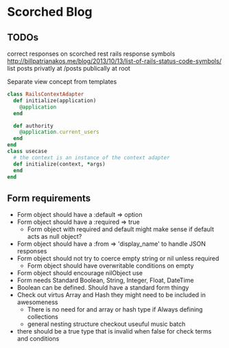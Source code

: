 Scorched Blog
=============


## TODOs
correct responses on scorched rest
rails response symbols
http://billpatrianakos.me/blog/2013/10/13/list-of-rails-status-code-symbols/
list posts privatly at /posts
publically at root

Separate view concept from templates

```rb
class RailsContextAdapter
  def initialize(application)
    @application
  end

  def authority
    @application.current_users
  end
end
class usecase
  # the context is an instance of the context adapter
  def initialize(context, *args)
  end
end
```

## Form requirements

- Form object should have a :default => option
- Form object should have a :required => true
  - Form object with required and default might make sense if default acts as null object?
- Form object should have a :from => 'display_name' to handle JSON responses
- Form object should not try to coerce empty string or nil unless required
  - Form object should have overwritable conditions on empty
- Form object should encourage nilObject use
- Form needs Standard Boolean, String, Integer, Float, DateTime
- Boolean can be defined. Should have a standard form thingy
- Check out virtus Array and Hash they might need to be included in awesomeness
  - There is no need for and array or hash type if Always defining collections
  - general nesting structure checkout useuful music batch
- there should be a true type that is invalid when false for check terms and conditions
